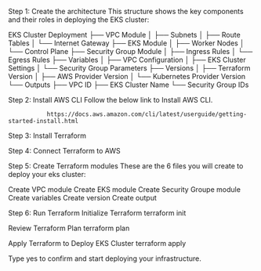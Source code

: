 Step 1: Create the architecture
This structure shows the key components and their roles in deploying the EKS cluster:

EKS Cluster Deployment
├── VPC Module
│ ├── Subnets
│ ├── Route Tables
│ └── Internet Gateway
├── EKS Module
│ ├── Worker Nodes
│ └── Control Plane
├── Security Group Module
│ ├── Ingress Rules
│ └── Egress Rules
├── Variables
│ ├── VPC Configuration
│ ├── EKS Cluster Settings
│ └── Security Group Parameters
├── Versions
│ ├── Terraform Version
│ ├── AWS Provider Version
│ └── Kubernetes Provider Version
└── Outputs
├── VPC ID
├── EKS Cluster Name
└── Security Group IDs

Step 2: Install AWS CLI
Follow the below link to Install AWS CLI.

               https://docs.aws.amazon.com/cli/latest/userguide/getting-started-install.html


Step 3: Install Terraform


Step 4: Connect Terraform to AWS



Step 5: Create Terraform modules
These are the 6 files you will create to deploy your eks cluster:

Create VPC module
Create EKS module
Create Security Groupe module
Create variables
Create version
Create output



Step 6: Run Terraform
Initialize Terraform
terraform init

Review Terraform Plan
terraform plan

Apply Terraform to Deploy EKS Cluster
terraform apply

Type yes to confirm and start deploying your infrastructure.

